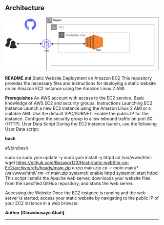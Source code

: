 

## Architecture

![AWS Architecture Diagram](Ec2.png)





**README.md**
Static Website Deployment on Amazon EC2
This repository provides the necessary files and instructions for deploying a static website on an Amazon EC2 instance using the Amazon Linux 2 AMI.

**Prerequisites**
An AWS account with access to the EC2 service.
Basic knowledge of AWS EC2 and security groups.
Instructions
Launching EC2 Instance
Launch a new EC2 instance using the Amazon Linux 2 AMI or a suitable AMI.
Use the default VPC/SUBNET.
Enable the public IP for the instance.
Configure the security group to allow inbound traffic on port 80 (HTTP).
User Data Script
During the EC2 instance launch, use the following User Data script:

**bash**

#!/bin/bash

sudo su
sudo yum update -y
sudo yum install -y httpd
cd /var/www/html
wget https://github.com/Busayor123/Host-static-webSite-on-Ec2/archive/refs/heads/main.zip
unzip main.zip
cp -r mole-main/* /var/www/html/
rm -rf main.zip
systemctl enable httpd
systemctl start httpd
This script installs the Apache web server, downloads your website files from the specified GitHub repository, and starts the web server.

Accessing the Website
Once the EC2 instance is running and the web server is started, access your static website by navigating to the public IP of your EC2 instance in a web browser.



**Author
[Oluwabusayo Abati]**

****












